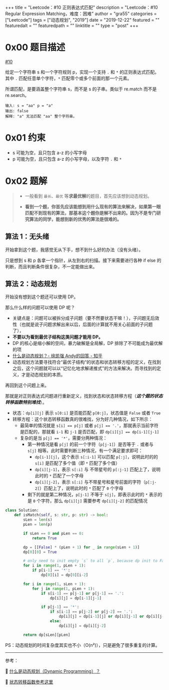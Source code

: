 +++
title = "Leetcode：#10 正则表达式匹配"
description = "Leetcode：#10 Regular Expression Matching，难度：困难"
author = "gra55"
categories = ["Leetcode"]
tags = ["动态规划", "2019"]
date = "2019-12-22"
featured = ""
featuredalt = ""
featuredpath = ""
linktitle = ""
type = "post"
+++


# 0x00 题目描述

[#10](https://leetcode-cn.com/problems/regular-expression-matching/)

给定一个字符串 s 和一个字符规则 p，实现一个支持 `.` 和 `*` 的正则表达式匹配。其中 `.` 匹配任意单个字符，`*` 匹配零个或多个前面的那一个元素。

所谓匹配，是要涵盖整个字符串 s，而不是 s 的子串。类似于 re.match 而不是 re.search。

```shell
输入: s = "aa" p = "a"
输出: false
解释: "a" 无法匹配 "aa" 整个字符串。
```

# 0x01 约束

+ s 可能为空，且只包含 a-z 的小写字母
+ p 可能为空，且只包含 a-z 的小写字母，以及字符 `.` 和 `*`

# 0x02 题解

> + 一般看到 `最长`、`最优` 等**求最优解**的题目，首先应该想到动态规划。
> 
> + **看到一个题，你首先应该能想到用什么现有的算法来解决，如果第一眼匹配不到现有的算法，那基本这个题你是解不出来的。因为不是专门研究算法的同学，能想到新的优秀的算法是很难的。**

## 算法 1：无头绪

开始拿到这个题，我感觉无从下手，想不到什么好的办法（没有头绪）。

只是想到 s 和 p 各拿一个指针，从左到右的扫描。接下来需要进行各种 if else 的判断，而且判断条件很复杂，不一定能做出来。

## 算法 2：动态规划

开始没有想到这个题还可以使用 DP。

那么什么样的问题可以使用 DP 呢？
+ 关键点是：问题可以被拆分成子问题（要不然要状态干嘛！），子问题无后效性（也就是说子问题求解出来以后，后面的计算就不用关心前面的子问题了），
+ **不要以为看到最优子结构这类问题才能用 DP。**
+ DP 的核心是缩小解的空间，暴力破解是全局解，DP 排除了不可能成为最优解的项
+ [什么是动态规划？- 徐凯强 Andy的回答 - 知乎](https://www.zhihu.com/question/23995189/answer/35324479)
+ 动态规划方法要寻找符合“最优子结构“的状态和状态转移方程的定义，在找到之后，这个问题就可以以“记忆化地求解递推式”的方法来解决。而寻找到的定义，才是动态规划的本质。

再回到这个问题上来。

那就是对正则表达式问题进行重新定义，找到状态和状态转移方程（***这个题的状态转移函数特别难找***）。
+ 状态：`dp[i][j]` 表示 `s[0:i]` 是否能匹配 `p[0:j]`，状态值是 `False` 或者 `True`
+ 转移方程：这个状态转移函数真的很难找，分为好几种情况，如下所示：
  + 最简单的情况就是 `s[i] == p[j]` 或者 `p[j] == '.'`，那就表示当前字符是匹配的，那就看 `i-1` 和 `j-1` 是否匹配，即 `dp[i][j] == dp[i-1][j-1]`
  + 复杂的是当 `p[j] == '*'`，需要分两种情况：
    + 第一种情况是看 `p[j]` 的前一个字符（`p[j-1]`）是否等于 `.` 或者与 `s[j]` 相等。此时需要判断三种情况，有一个满足要求即可：
      + `dp[i-1][j]`，这个表示 `s[:i-1]` 可以匹配 `p[:j]`，说明此时的的 `s[i]` 是匹配了多个值（即 `*` 匹配了多个值）
      + `dp[i][j-1]`，表示 `s[:i]` 与 不带星号的 `p[:j-1]` 匹配上了，说明此时的 `*` 匹配了一个字母
      + `dp[i][j-2]`，表示 `s[:i]` 与不带星号和星号前面的字符（`p[:j-2]`）匹配上了，说明此时的 `*` 匹配了 `0` 个字母
    + 剩下的就是第二种情况，`p[j-1]` 不等于 `s[j]`，即表示此时的 `*` 表示的是 `0` 个字符，那么 `dp[i][j]` 需要参考 `dp[i][j-2]` 的匹配情况

```python
class Solution:
    def isMatch(self, s: str, p: str) -> bool:
        sLen = len(s)
        pLen = len(p)

        if sLen == 0 and pLen == 0:
            return True

        dp = [[False] * (pLen + 1) for _ in range(sLen + 1)]
        dp[0][0] = True

        # only need to init empty `s` to all `p`, because dp init to False
        for i in range(1, pLen + 1):
            if p[i-1] == '*':
                dp[0][i] = dp[0][i-2]

        for i in range(1, sLen + 1):
            for j in range(1, pLen + 1):
                if s[i-1] == p[j-1] or p[j-1] == '.':
                    dp[i][j] = dp[i-1][j-1]

                if p[j-1] == '*':
                    if s[i-1] == p[j-2] or p[j-2] == '.':
                        dp[i][j] = dp[i-1][j] or dp[i][j-1] or dp[i][j-2]
                    else:
                        dp[i][j] = dp[i][j-2]

        return dp[sLen][pLen]
```

PS：动态规划的时间复杂度其实也不小（O(n²)），只是避免了很多重复的计算。

---
参考：

:pushpin: [什么是动态规划（Dynamic Programming）？](https://www.zhihu.com/question/23995189)

:pushpin: [状态转移函数参考这里](https://leetcode-cn.com/problems/regular-expression-matching/solution/dong-tai-gui-hua-zen-yao-cong-0kai-shi-si-kao-da-b/)